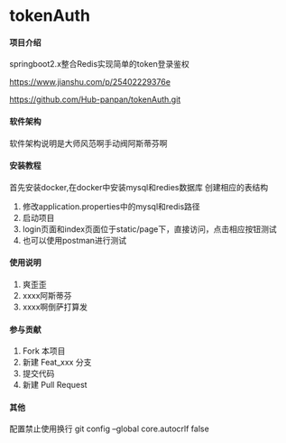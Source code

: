 # tokenAuth

#### 项目介绍
springboot2.x整合Redis实现简单的token登录鉴权

https://www.jianshu.com/p/25402229376e

https://github.com/Hub-panpan/tokenAuth.git

#### 软件架构
软件架构说明是大师风范啊手动阀阿斯蒂芬啊

#### 安装教程
首先安装docker,在docker中安装mysql和redies数据库
创建相应的表结构 

1. 修改application.properties中的mysql和redis路径
2. 启动项目
3. login页面和index页面位于static/page下，直接访问，点击相应按钮测试
4. 也可以使用postman进行测试

#### 使用说明

1. 爽歪歪
2. xxxx阿斯蒂芬
3. xxxx啊倒萨打算发

#### 参与贡献

1. Fork 本项目
2. 新建 Feat_xxx 分支
3. 提交代码
4. 新建 Pull Request


#### 其他
配置禁止使用换行
git config –global core.autocrlf false


